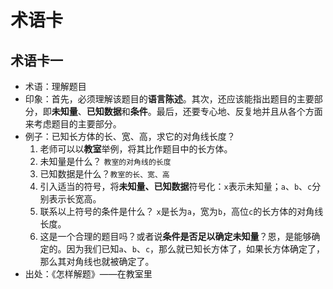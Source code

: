 
# 术语卡

## 术语卡一
- 术语：理解题目
- 印象：首先，必须理解该题目的**语言陈述**。其次，还应该能指出题目的主要部分，即**未知量**、**已知数据**和**条件**。最后，还要专心地、反复地并且从各个方面来考虑题目的主要部分。
- 例子：已知长方体的长、宽、高，求它的对角线长度？
	1. 老师可以以**教室**举例，将其比作题目中的长方体。
	2. 未知量是什么？ `教室的对角线的长度`
	3. 已知数据是什么？`教室的长、宽、高`
	4. 引入适当的符号，将**未知量、已知数据**符号化：`x`表示未知量；`a`、`b`、`c`分别表示长宽高。
	5. 联系以上符号的条件是什么？ `x`是长为`a`，宽为`b`，高位`c`的长方体的对角线长度。
	6. 这是一个合理的题目吗？或者说**条件是否足以确定未知量**？恩，是能够确定的。因为我们已知`a`、`b`、`c`，那么就已知长方体了，如果长方体确定了，那么其对角线也就被确定了。
- 出处：《怎样解题》——在教室里 

